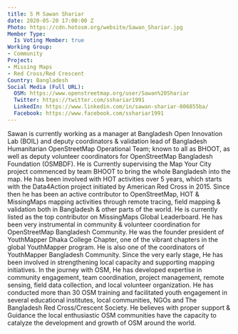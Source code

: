 ```yaml
---
title: S M Sawan Shariar
date: 2020-05-20 17:00:00 Z
Photo: https://cdn.hotosm.org/website/Sawan_Shariar.jpg
Member Type:
  Is Voting Member: true
Working Group:
- Community
Project:
- Missing Maps
- Red Cross/Red Crescent
Country: Bangladesh
Social Media (Full URL):
  OSM: https://www.openstreetmap.org/user/Sawan%20Shariar
  Twitter: https://twitter.com/sshariar1991
  LinkedIn: https://www.linkedin.com/in/sawan-shariar-006855ba/
  Facebook: https://www.facebook.com/sshariar1991
---
```


Sawan is currently working as a manager at Bangladesh Open Innovation Lab (BOIL) and deputy coordinators & validation lead of Bangladesh Humanitarian OpenStreetMap Operational Team; known to all as BHOOT, as well as deputy volunteer coordinators for OpenStreetMap Bangladesh Foundation (OSMBDF). He is Currently supervising the Map Your City project commenced by team BHOOT to bring the whole Bangladesh into the map.
He has been involved with HOT activities over 5 years, which starts with the Data4Action project initiated by American Red Cross in 2015. Since then he has been an active contributor to OpenStreetMap, HOT & MissingMaps mapping activities through remote tracing, field mapping & validation both in Bangladesh & other parts of the world. He is currently listed as the top contributor on MissingMaps Global Leaderboard.
He has been very instrumental in community & volunteer coordination for OpenStreetMap Bangladesh Community. He was the founder president of YouthMapper Dhaka College Chapter, one of the vibrant chapters in the global YouthMapper program. He is also one of the coordinators of YouthMapper Bangladesh Community.
Since the very early stage, He has been involved in strengthening local capacity and supporting mapping initiatives. In the journey with OSM, He has developed expertise in community engagement, team coordination, project management, remote sensing, field data collection, and local volunteer organization. He has conducted more than 30 OSM training and facilitated youth engagement in several educational institutes, local communities, NGOs and The Bangladesh Red Cross/Crescent Society. He believes with proper support & Guidance the local enthusiastic OSM communities have the capacity to catalyze the development and growth of OSM around the world.
